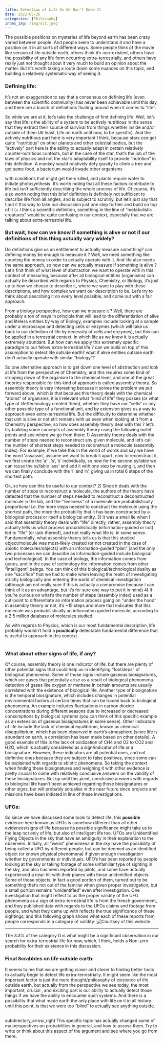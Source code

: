 ```yaml
---
title: Detection of Life As We Don't Know It
date: 2022-05-26
categories: [Philosophy]
index_img: /img/al1.jpeg
---
```



The possible positions on mysteries of life beyond earth has been crazy varied between people. And people seem to understand it and have a position on it in all sorts of different ways. Some people think of the movie like version of life outside earth, others think it’s non-existent, others have the possibility of any life form occurring extra-terrestrially, and others have really just not thought about it very much to build an opinion about the matter. But it’s worth taking a route down some nuances on this topic, and building a relatively systematic way of seeing it. 
                
                
### Defining life:
It’s not an exaggeration to say that a consensus on defining life (even between the scientific community) has never been achievable until this day, and there are a bunch of definitions floating around when it comes to “life”.
             
So while we are at it, let’s take the challenge of first defining life: 
Well, let’s say that life is the ability of a system to be actively nutritious in the sense that they extract their source of survival from things whether inside and/or outside of them (At least, Life on earth until now, to be specific). And the actively nutritious part here is very important I think, because stars can get quite “nutritious” on other planets and other celestial bodies, but the “actively” part here is the ability to actually adapt in certain relatively counter-nutritious contexts, but in the case of the star, that’s the job of the laws of physics and not the star’s adaptability itself to provide “nutrition” in this definition. A monkey would relatively defy gravity to climb a tree and get some food, a bacterium would invade other organisms 

with conditions that might get them killed, and plants require water to initiate photosynthesis. It’s worth noting that all these factors contribute to life but isn’t sufficiently describing the whole process of life. Of course, it’s also worth noting that this brief definition is definitely not sufficient to describe life from all angles, and is subject to scrutiny, but let’s just say that I put it this way to take our discussion just one step further and build on top of it (+ I think a scientific definition, something in the line of  “metabolistic creatures” would be quite confusing in our context, especially that we are talking about extra-terrestrial life. <br>
                                                                                        
### But wait, how can we know if something is alive or not if our definitions of this thing actually vary widely?
Do definitions give us an entitlement to actually measure something? can defining money be enough to measure it ? Well, we need something like counting the money in order to actually operate with it. And life also needs the same approach, so how can we actually measure if something is alive ? Let’s first think of what level of abstraction we want to operate with in this context of measuring, because after all biological entities (organisms) can actually be described with regards to Physics, Chemistry, or Biology, it’s just up to how we choose to describe it, where we want to play with these descriptions, and how complex we want our description to be. Let’s try to think about describing it on every level possible, and come out with a fair approach.

From a biology perspective, how can we measure it ? Well, there are probably a ton of ways in principle that will lead to the differentiation of alive and lifeless entities by way of Biology, examples include looking at a sample under a microscope and detecting cells or enzymes (which will take us back to our definition of life by necessity of cells and enzymes), but this can be applied in a terrestrial context, in which life as we know it is actually extremely abundant. But how can we apply this extremely specific paradigm to our fellow extra-terrestrial life ? can we build on top of this assumption to detect life outside earth? what if alive entities outside earth don’t actually operate with similar “biology”? 

So one alternative approach is to get down one level of abstraction and look at life from the perspective of Chemistry, and this requires some kind of stripping down of the organism to the chemical level, and one of the great theories responsible for this kind of approach is called assembly theory. So assembly theory is very interesting because it solves the problem we put forward above, which is that because this theory deals with the chemical “atoms” of organisms, it is irrelevant what “kind of life” they posses (or what type of life/technology created them), whether they have our “cells” or any other possible type of a functional unit, and by extension gives us a way to approach even extra-terrestrial life. But the difficulty to determine whether that unit is alive or not still remains with us even when looking at it from a Chemistry perspective, so how does assembly theory deal with this ? let’s try building some concepts of assembly theory using the following bullet points and see where we go from there: 1) Assembly theory deals with the number of steps needed to reconstruct any given molecule, and let’s call the number of shortest steps needed to reconstruct a molecule (assembly index). For example, if we take this in the world of words and say we have the word ‘assassin’, assume we want to break it apart, now to reconstruct it, we first create the ‘a’ , ’s’, ’s’ individually, so now for the second syllable we can reuse the syllable ‘ass’ and add it with one step by reusing it, and then we can finally conclude with the ‘i’ and ’n’, giving us in total 6 steps of the shortest path.

Ok, so how can this be useful to our context? 
2) Since it deals with the number of steps to reconstruct a molecule, the authors of the theory have detected that the number of steps needed to reconstruct a deconstructed molecule in the lab, and the “liveliness” of a molecule are probabilistically proportional i.e. the more steps needed to construct the molecule using the shortest path, 
the more the probability that it has been constructed by a biological process or itself a biological entity. 3) It was a small lie when I said that assembly theory deals with “life” directly, rather,  assembly theory actually tells us what process probabilistically (information-guided or not) led to “life” (or lack thereof), and not really what life is, in some sense. Fundamentally, what assembly theory tells us is that this studied object/molecule was most-likely created (or not created in the case of abiotic molecules/objects) with an information-guided “plan” (and the only two processes we can describe as information-guided include biological and technological). In the case of biology, the information comes from genes, and in the case of technology the information comes from other “intelligent” beings. You can think of this biological/technological duality as one “sacrifice” that we had to make when leaving the realm of investigating strictly biologically and entering the world of chemical investigation (although am not really sure if this is actually a compromise because I can think of it as an advantage, but it’s for sure one way to put it in mind) 4) If you’re curious on what’s the number of steps (assembly index) used as a cut-point to differentiate an information process going on “under the hood” in assembly theory or not, it’s ~15 steps and more that indicates that this molecule was probabilistically an information guided molecule, according to a 2.5 million database of molecules studied.

As with regards to Physics, which is our most fundamental description, life probably wouldn’t hold a <b>practically</b> detectable fundamental difference that is useful to approach in this context.<br><br>

### What about other signs of life, if any?
Of course, assembly theory is one indicator of life, but there are plenty of other potential signs that could help us in identifying “footsteps” of biological phenomena. Some of those signs include gaseous biosignatures, which are gases that potentially arise as a result of biological phenomena. detection of gases like oxygen or methane in certain amounts are usually correlated with the existence of biological life. Another type of biosignature is the temporal biosignature, which includes changes in potential environmental factors at certain times that can be traced back to biological phenomena. An example includes fluctuations in carbon dioxide concentrations during different seasons due to increased or decreased consumptions by biological systems (you can think of this specific example as an extension of gaseous biosignatures in some sense). Other indicators of life include the lack of chemical equilibrium, known as chemical disequilibrium, which has been observed in earth’s atmosphere (since life is abundant on earth, a correlation has been made based on other details). A good example of this is the lack of oxidization of CH4 and O2 to CO2 and H2O, which is actually considered as a sign/indicator of life or a biosignature. However, these indicators are all potential ones, and not definitive ones because they are subject to false positives, since some can be explained with regards to abiotic phenomena. So taking the context when finding these biosignatures and weighing it with other evidence is pretty crucial to come with relatively conclusive answers on the validity of these biosignatures. But up until this point, conclusive answers with regards to biological life hasn’t been achieved regarding those biosignatures or other signs, but will probably actualise in the near future since projects and missions have been initiated in line of these investigations.
    
### UFOs:
So since we have discussed some tools to detect life, this <b>possible</b> evidence here known as UFOs is somehow different than all other evidences/signs of life because its possible significance might take us to the leap not only of life, but also of intelligent life too. UFOs are Unidentified Flying Objects in the sky that have an ambiguity in their explanation to the observers. Initially, all “weird” phenomena in the sky have the possibility of being called a UFO by different people, but can be deemed as an identified object (or known physical phenomena) if given enough investigation whether by governments or individuals. UFO’s has been reported by people looking at the sky or taking footage of some unfamiliar type of sighting in the sky, and also has been reported by pilots, and some have actually experienced a near-hit with their planes with those unidentified objects. Some of those objects, in fact a good portion of them, turned out to be something that’s not out of the familiar when given proper investigation, but a small portion remains “unidentified” even after investigation. One investigation that might reflect to us the proper validity of the UFO phenomena as a sign of extra-terrestrial life is from the french government, and they published data with regards to the UFOs claims and footage from people, and what they came up with reflects the true significance of these sightings, and this following graph shows what each of these reports from people corresponds in a category of validity:
![Courtsey of <a href= "https://www.cnes-geipan.fr/en" style=color:darkblue;>this website</a>](/img/al1.jpeg) 
<hr>
The 3.3% of the category D is what might be a significant observation in our search for extra-terrestrial life for now, which, I think, holds a Non-zero probability for their existence in this discussion.


### Final Scrabbles on life outside earth:
It seems to me that we are getting closer and closer to finding better tools to actually begin to detect life extra-terrestrially. It might seem like the most important factor is just the mere thought/philosophy of existence of life outside earth, but actually from the perspective we see today, the most important, crucial , and exciting part is our ability to actually detect those things if we have the ability to encounter such systems. And there is a possibility that what made earth the only place with life on it in all history until this point, is that we were too “blind” to actually see anything outside.


<br>
<span class="material-icons">subdirectory_arrow_right</span> This specific topic has actually changed some of my perspectives on probabilities in general, and how to assess them. Try to write or think about this aspect of the argument and see where you go from there.

